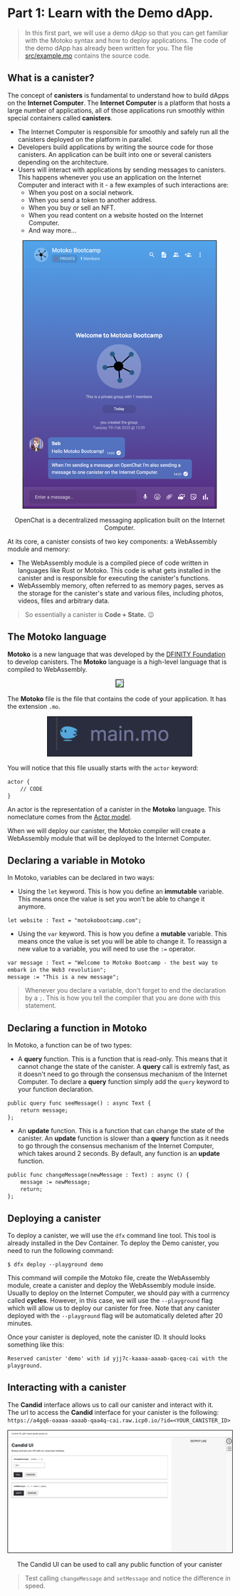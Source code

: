 # Part 1: Learn with the Demo dApp.

> In this first part, we will use a demo dApp so that you can get familiar with the Motoko syntax and how to deploy applications. The code of the demo dApp has already been written for you. The file [src/example.mo](./src/example.mo) contains the source code.

## What is a canister?

The concept of **canisters** is fundamental to understand how to build dApps on the **Internet Computer**. The **Internet Computer** is a platform that hosts a large number of applications, all of those applications run smoothly within special containers called **canisters**.

- The Internet Computer is responsible for smoothly and safely run all the canisters deployed on the platform in parallel.
- Developers build applications by writing the source code for those canisters. An application can be built into one or several canisters depending on the architecture.
- Users will interact with applications by sending messages to canisters. This happens whenever you use an application on the Internet Computer and interact with it - a few examples of such interactions are:
  - When you post on a social network.
  - When you send a token to another address.
  - When you buy or sell an NFT.
  - When you read content on a website hosted on the Internet Computer.
  - And way more...

<p align="center"> <img src="./assets/part-1/oc_message.png" height="600px" style="border: 1px solid black;"/> </p>
<p align="center"> OpenChat is a decentralized messaging application built on the Internet Computer. </p>

At its core, a canister consists of two key components: a WebAssembly module and memory:

- The WebAssembly module is a compiled piece of code written in languages like Rust or Motoko. This code is what gets installed in the canister and is responsible for executing the canister's functions.
- WebAssembly memory, often referred to as memory pages, serves as the storage for the canister's state and various files, including photos, videos, files and arbitrary data.

> So essentially a canister is **Code + State.** 😉

## The Motoko language
**Motoko** is a new language that was developed by the [DFINITY Foundation](https://dfinity.org/) to develop canisters. The **Motoko** language is a high-level language that is compiled to WebAssembly.

<p align="center"> <img src="./assets/part-1/motoko_banner.png" style="border: 1px solid black;"/> </p>

The **Motoko** file is the file that contains the code of your application. It has the extension `.mo`. 

<p align="center"> <img src="./assets/part-1/motoko_file.png" style="border: 1px solid black;"/> </p>


You will notice that this file usually starts with the `actor` keyword:
```
actor {
    // CODE
}
```

An actor is the representation of a canister in the **Motoko** language. This nomeclature comes from the [Actor model](https://en.wikipedia.org/wiki/Actor_model).

When we will deploy our canister, the Motoko compiler will create a WebAssembly module that will be deployed to the Internet Computer.

## Declaring a variable in Motoko
In Motoko, variables can be declared in two ways:

- Using the `let` keyword. This is how you define an **immutable** variable. This means once the value is set you won't be able to change it anymore.

```
let website : Text = "motokobootcamp.com";
```

- Using the `var` keyword. This is how you define a **mutable** variable. This means once the value is set you will be able to change it. To reassign a new value to a variable, you will need to use the `:=` operator.

```
var message : Text = "Welcome to Motoko Bootcamp - the best way to embark in the Web3 revolution";
message := "This is a new message";
```

> Whenever you declare a variable, don't forget to end the declaration by a `;`. This is how you tell the compiler that you are done with this statement.

## Declaring a function in Motoko

In Motoko, a function can be of two types:

- A **query** function. This is a function that is read-only. This means that it cannot change the state of the canister. A **query** call is extremly fast, as it doesn't need to go through the consensus mechanism of the Internet Computer. To declare a **query** function simply add the `query` keyword to your function declaration.
```
public query func seeMessage() : async Text {
    return message;
};
```
- An **update** function. This is a function that can change the state of the canister. An **update** function is slower than a **query** function as it needs to go through the consensus mechanism of the Internet Computer, which takes around 2 seconds. By default, any function is an **update** function.
```
public func changeMessage(newMessage : Text) : async () {
    message := newMessage;
    return;
};
```
## Deploying a canister
To deploy a canister, we will use the `dfx` command line tool. This tool is already installed in the Dev Container. To deploy the Demo canister, you need to run the following command:

```
$ dfx deploy --playground demo
```

This command will compile the Motoko file, create the WebAssembly module, create a canister and deploy the WebAssembly module inside. Usually to deploy on the Internet Computer, we should pay with a currrency called **cycles**. However, in this case, we will use the `--playground` flag which will allow us to deploy our canister for free. Note that any canister deployed with the `--playground` flag will be automatically deleted after 20 minutes.

Once your canister is deployed, note the canister ID. It should looks something like this:
```
Reserved canister 'demo' with id yjj7c-kaaaa-aaaab-qaceq-cai with the playground.
```
## Interacting with a canister
The **Candid** interface allows us to call our canister and interact with it. <br/>
The url to access the **Candid** interface for your canister is the following: `https://a4gq6-oaaaa-aaaab-qaa4q-cai.raw.icp0.io/?id=<YOUR_CANISTER_ID>`

<p align="center"> <img src="./assets/part-1/candid_ui.png" style="border: 1px solid black;"/> </p>
<p align="center"> The Candid UI can be used to call any public function of your canister</p>

> Test calling `changeMessage` and `setMessage` and notice the difference in speed.

